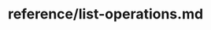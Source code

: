---
title: reference/list-operations.md
showAuthorInfo: false
redirect_path: /docs/list-operations
---